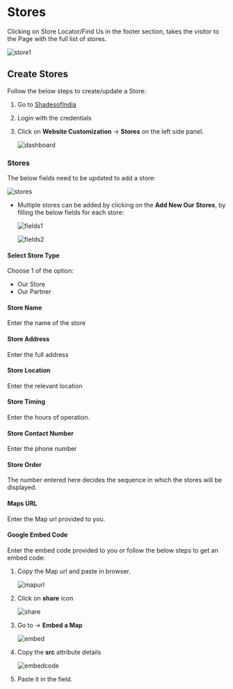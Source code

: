 #   **Stores**

Clicking on Store Locator/Find Us in the footer section, takes the visitor to the Page with the full list of stores.

![store1](../Website-Customization\images\Stores\Store1.jpg)

##  **Create Stores**

Follow the below steps to create/update a Store:

1. Go to <a href= "https://www.shadesofindia.com/wp-admin" target= "_blank">ShadesofIndia</a>
2. Login with the credentials
3. Click on **Website Customization** -> **Stores** on the left side panel.

    ![dashboard](../Website-Customization\images\Stores\dashboard.jpg)

### **Stores**

The below fields need to be updated to add a store:

![stores](../Website-Customization\images\Stores\stores.jpg)

-   Multiple stores can be added by clicking on the **Add New Our Stores**, by filling the below fields for each store:

    ![fields1](../Website-Customization\images\Stores\fields1.jpg)

    ![fields2](../Website-Customization\images\Stores\fields2.jpg)

####    **Select Store Type**

Choose 1 of the option:

-   Our Store
-   Our Partner

####    **Store Name**

Enter the name of the store

####    **Store Address**

Enter the full address

####    **Store Location**

Enter the relevant location

####    **Store Timing**

Enter the hours of operation.

####    **Store Contact Number**

Enter the phone number

####    **Store Order**

The number entered here decides the sequence in which the stores will be displayed.

####    **Maps URL**

Enter the Map url provided to you.

####    **Google Embed Code**

Enter the embed code provided to you or follow the below steps to get an embed code:

1.  Copy the Map url and paste in browser.

    ![mapurl](../Website-Customization\images\Stores\mapurl.jpg)

2.  Click on **share** icon

    ![share](../Website-Customization\images\Stores\share.jpg)

3.  Go to -> **Embed a Map**

    ![embed](../Website-Customization\images\Stores\embed.jpg)

4.  Copy the **src** attribute details

    ![embedcode](../Website-Customization\images\Stores\embedcode.jpg)
    
5.  Paste it in the field.
